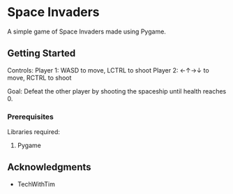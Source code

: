 # Space Invaders

A simple game of Space Invaders made using Pygame.

## Getting Started
Controls:
Player 1: WASD to move, LCTRL to shoot
Player 2: ←↑→↓ to move, RCTRL to shoot

Goal:
Defeat the other player by shooting the spaceship until health reaches 0.

### Prerequisites
Libraries required:
1. Pygame


## Acknowledgments
* TechWithTim


